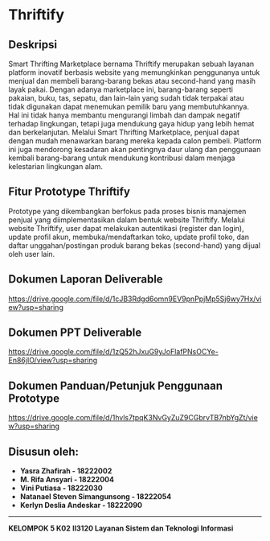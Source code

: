 # Thriftify

## Deskripsi

Smart Thrifting Marketplace bernama Thriftify merupakan sebuah layanan platform inovatif berbasis website yang memungkinkan penggunanya untuk menjual dan membeli barang-barang bekas atau second-hand yang masih layak pakai. Dengan adanya marketplace ini, barang-barang seperti pakaian, buku, tas, sepatu, dan lain-lain yang sudah tidak terpakai atau tidak digunakan dapat menemukan pemilik baru yang membutuhkannya. Hal ini tidak hanya membantu mengurangi limbah dan dampak negatif terhadap lingkungan, tetapi juga mendukung gaya hidup yang lebih hemat dan berkelanjutan. Melalui Smart Thrifting Marketplace, penjual dapat dengan mudah menawarkan barang mereka kepada calon pembeli. Platform ini juga mendorong kesadaran akan pentingnya daur ulang dan penggunaan kembali barang-barang untuk mendukung kontribusi dalam menjaga kelestarian lingkungan alam.

## Fitur Prototype Thriftify

Prototype yang dikembangkan berfokus pada proses bisnis manajemen penjual yang diimplementasikan dalam bentuk website Thriftify. Melalui website Thriftify, user dapat melakukan autentikasi (register dan login), update profil akun, membuka/mendaftarkan toko, update profil toko, dan daftar unggahan/postingan produk barang bekas (second-hand) yang dijual oleh user lain.

## Dokumen Laporan Deliverable

https://drive.google.com/file/d/1cJB3Rdgd6omn9EV9pnPpjMp5Sj6wy7Hx/view?usp=sharing

## Dokumen PPT Deliverable

https://drive.google.com/file/d/1zQ52hJxuG9yJoFlafPNsOCYe-En86jIO/view?usp=sharing

## Dokumen Panduan/Petunjuk Penggunaan Prototype

https://drive.google.com/file/d/1hvls7tpqK3NvGyZuZ9CGbrvTB7nbYgZt/view?usp=sharing

## Disusun oleh:

- **Yasra Zhafirah	- 18222002**
- **M. Rifa Ansyari	- 18222004**
- **Vini Putiasa - 18222030**
- **Natanael Steven Simangunsong - 18222054**
- **Kerlyn Deslia Andeskar - 18222090**

---

**KELOMPOK 5 K02**
**II3120 Layanan Sistem dan Teknologi Informasi**

